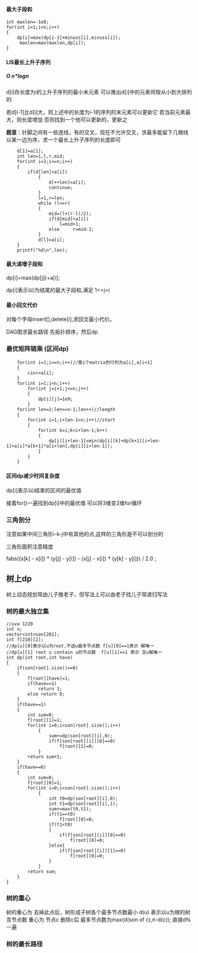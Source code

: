#### 最大子段和
```
int maxlen=-1e8;
for(int i=1;i<n;i++)
{
    dp[i]=max(dp[i-1]+minuss[i],minuss[i]);
     maxlen=max(maxlen,dp[i]);
}
```
#### LIS最长上升子序列
#####    O n*logn

d[i]存长度为i的上升子序列的最小末元素    可以推出d[i]中的元素师按从小到大排列的

若d[i-1]比d[i]大，则上述中的长度为i-1的序列的末元素可以更新它
若当前元素最大，则长度增加
否则找到一个他可以更新的，更新之

**题意**：针脚之间有一些连线，有的交叉，现在不允许交叉，求最多能留下几根线
以某一边为序，求一个最长上升子序列的长度即可
```
    d[1]=a[1];
    int len=1,l,r,mid;
    for(int i=2;i<=n;i++)
    {
        if(d[len]<a[i])
            {
                d[++len]=a[i];
                continue;
            }
            l=1,r=len;
            while (l<=r)
            {
                mid=(l+(r-l)/2);
                if(d[mid]<a[i])
                    l=mid+1;
                else     r=mid-1;
            } 
            d[l]=a[i];
    }
    printf("%d\n",len);
```
#### 最大递增子段和
dp[i]=max(dp[j])+a[i];

dp[i]表示以i为结尾的最大子段和,满足 1<=j<i
#### 最小回文代价
对每个字母insert[],delete[i],求回文最小代价。

DAG图求最长路径
先拓扑排序，然后dp

### 最优矩阵链乘 (区间dp)
```
    for(int i=1;i<=n;i++)//第i个matrix的行列为a[i],a[i+1]
    {
        cin>>a[i];
    }
    for(int i=1;i<n;i++)
        for(int j=i+1;j<=n;j++)
        {
            dp[i][j]=1e9;
        }
    for(int len=2;len<=n-1;len++)//length
    {
        for(int i=1;i+len-1<n;i++)//start
        {
            for(int k=i;k<i+len-1;k++)
            {
                dp[i][i+len-1]=min(dp[i][k]+dp[k+1][i+len-1]+a[i]*a[k+1]*a[i+len],dp[i][i+len-1]);
            }
        }
    }

```
#### 区间dp减少时间复杂度
dp[i]表示以i结束的区间的最优值

接着for()一遍找到dp[i]中的最优值 可以将3维变2维for循环
### 三角剖分
注意如果中间三角形i-k-j中有其他的点,这样的三角形是不可以剖分的

三角形面积注意精度

fabs((x[k] - x[i]) * (y[j] - y[i]) - (x[j] - x[i]) * (y[k] - y[i])) / 2.0 ;

## 树上dp
树上动态规划常由儿子推老子，但写法上可以由老子找儿子常递归写法
### 树的最大独立集
```
//uva 1220
int n;
vector<int>son[201];
int f[210][2];
//dp[u][0]表示以u为root,不选u最多节点数 f[u][0]==1表示 解唯一
//dp[u][1] root u contain u的节点数  f[u][1]==1 表示 含u解唯一
int dp(int root,int have)
{
    if(son[root].size()==0)
    {
        f[root][have]=1;
        if(have==1)
            return 1;
        else return 0;
    }
    if(have==1)
    {
        int sum=0;
        f[root][1]=1;
        for(int i=0;i<son[root].size();i++)
            {
                sum+=dp(son[root][i],0);
                if(f[son[root][i]][0]==0)
                    f[root][1]=0;
            }
        return sum+1;
    }
    if(have==0)
    {
        int sum=0;
        f[root][0]=1;
        for(int i=0;i<son[root].size();i++)
            {
                int t0=dp(son[root][i],0);
                int t1=dp(son[root][i],1);
                sum+=max(t0,t1);
                if(t1==t0)
                    f[root][0]=0;
                if(t1<t0)
                {
                    if(f[son[root][i]][0]==0)
                        f[root][0]=0;
                }else{
                    if(f[son[root][i]][1]==0)
                        f[root][0]=0;
                }
            }
        return sum;
    }
}
```
### 树的重心

树的重心为 去掉此点后，树形成子树各个最多节点数最小
d(u) 表示以u为根的树含节点数
重心为 节点c 删除c后 最多节点数为max(d(son of c),n-d(c));
直接dfs一遍

### 树的最长路径
